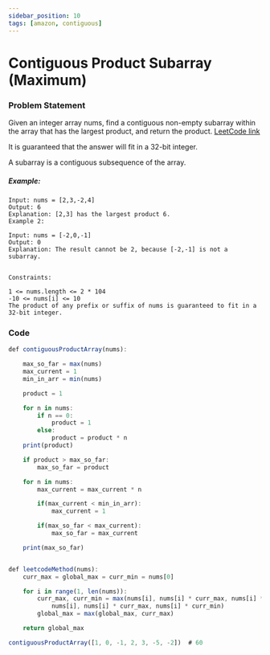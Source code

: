 ```yaml
---
sidebar_position: 10
tags: [amazon, contiguous]
---
```


# Contiguous Product Subarray (Maximum)

### Problem Statement

Given an integer array nums, find a contiguous non-empty subarray within the array that
has the largest product, and return the product.
[LeetCode link](https://leetcode.com/problems/maximum-product-subarray/)

It is guaranteed that the answer will fit in a 32-bit integer.

A subarray is a contiguous subsequence of the array.

##### Example:

```
Input: nums = [2,3,-2,4]
Output: 6
Explanation: [2,3] has the largest product 6.
Example 2:

Input: nums = [-2,0,-1]
Output: 0
Explanation: The result cannot be 2, because [-2,-1] is not a subarray.


Constraints:

1 <= nums.length <= 2 * 104
-10 <= nums[i] <= 10
The product of any prefix or suffix of nums is guaranteed to fit in a 32-bit integer.
```

### Code

```jsx title="Python Code"
def contiguousProductArray(nums):

    max_so_far = max(nums)
    max_current = 1
    min_in_arr = min(nums)

    product = 1

    for n in nums:
        if n == 0:
            product = 1
        else:
            product = product * n
    print(product)

    if product > max_so_far:
        max_so_far = product

    for n in nums:
        max_current = max_current * n

        if(max_current < min_in_arr):
            max_current = 1

        if(max_so_far < max_current):
            max_so_far = max_current

    print(max_so_far)


def leetcodeMethod(nums):
    curr_max = global_max = curr_min = nums[0]

    for i in range(1, len(nums)):
        curr_max, curr_min = max(nums[i], nums[i] * curr_max, nums[i] * curr_min), min(
            nums[i], nums[i] * curr_max, nums[i] * curr_min)
        global_max = max(global_max, curr_max)

    return global_max

contiguousProductArray([1, 0, -1, 2, 3, -5, -2])  # 60
```
